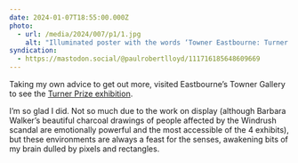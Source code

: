 ```yaml
---
date: 2024-01-07T18:55:00.000Z
photo:
  - url: /media/2024/007/p1/1.jpg
    alt: "Illuminated poster with the words ‘Towner Eastbourne: Turner Prize 2023’."
syndication:
  - https://mastodon.social/@paulrobertlloyd/111716185648609669
---
```


Taking my own advice to get out more, visited Eastbourne’s Towner Gallery to see the [Turner Prize exhibition](https://townereastbourne.org.uk/whats-on/turner-prize).

I’m so glad I did. Not so much due to the work on display (although Barbara Walker’s beautiful charcoal drawings of people affected by the Windrush scandal are emotionally powerful and the most accessible of the 4 exhibits), but these environments are always a feast for the senses, awakening bits of my brain dulled by pixels and rectangles.
